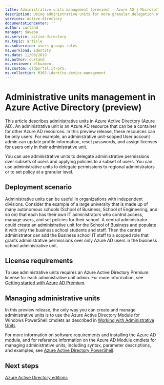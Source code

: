```yaml
---
title: Administrative units management (preview) - Azure AD | Microsoft Docs
description: Using administrative units for more granular delegation of permissions in Azure Active Directory
services: active-directory
documentationcenter: ''
author: curtand
manager: daveba
ms.service: active-directory
ms.topic: article
ms.subservice: users-groups-roles
ms.workload: identity
ms.date: 11/08/2019
ms.author: curtand
ms.reviewer: elkuzmen
ms.custom: oldportal;it-pro;
ms.collection: M365-identity-device-management
---
```

# Administrative units management in Azure Active Directory (preview)

This article describes administrative units in Azure Active Directory (Azure AD). An administrative unit is an Azure AD resource that can be a container for other Azure AD resources. In this preview release, these resources can be only users. For example, an administrative unit-scoped User account admin can update profile information, reset passwords, and assign licenses for users only in their administrative unit.

You can use administrative units to delegate administrative permissions over subsets of users and applying policies to a subset of users. You can use administrative units to delegate permissions to regional administrators or to set policy at a granular level.

## Deployment scenario

Administrative units can be useful in organizations with independent divisions. Consider the example of a large university that is made up of many autonomous schools (School of Business, School of Engineering, and so on) that each has their own IT administrators who control access, manage users, and set policies for their school. A central administrator could create an administrative unit for the School of Business and populate it with only the business school students and staff. Then the central administrator can add the Business school IT staff to a scoped role that grants administrative permissions over only Azure AD users in the business school administrative unit.

## License requirements

To use administrative units requires an Azure Active Directory Premium license for each administrative unit admin. For more information, see [Getting started with Azure AD Premium](../fundamentals/active-directory-get-started-premium.md).

## Managing administrative units

In this preview release, the only way you can create and manage administrative units is to use the Azure Active Directory Module for Windows PowerShell cmdlets as described in [Working with Administrative Units](https://docs.microsoft.com/powershell/azure/active-directory/working-with-administrative-units?view=azureadps-2.0)

For more information on software requirements and installing the Azure AD module, and for reference information on the Azure AD Module cmdlets for managing administrative units, including syntax, parameter descriptions, and examples, see [Azure Active Directory PowerShell](https://docs.microsoft.com/powershell/azure/active-directory/overview?view=azureadps-2.0).

## Next steps

[Azure Active Directory editions](../fundamentals/active-directory-whatis.md)
